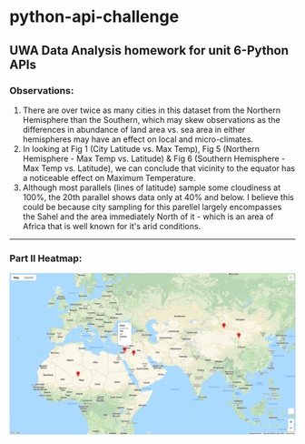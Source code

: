 # python-api-challenge
UWA Data Analysis homework for unit 6-Python APIs
----

### Observations:
1. There are over twice as many cities in this dataset from the Northern Hemisphere than the Southern, which may skew observations as the differences in abundance of land area vs. sea area in either hemispheres may have an effect on local and micro-climates.
2. In looking at Fig 1 (City Latitude vs. Max Temp), Fig 5 (Northern Hemisphere - Max Temp vs. Latitude) & Fig 6 (Southern Hemisphere - Max Temp vs. Latitude), we can conclude that vicinity to the equator has a noticeable effect on Maximum Temperature.
3. Although most parallels (lines of latitude) sample some cloudiness at 100%, the 20th parallel shows data only at 40% and below. I believe this could be because city sampling for this parellel largely encompasses the Sahel and the area immediately North of it - which is an area of Africa that is well known for it's arid conditions.
----
### Part II Heatmap:
![heatmap](https://github.com/chronicJatt/python-api-challenge/blob/main/VacationPy/Output/Fig%201%20-%20Hotels%20in%20Ideal%20Climate%20Conditions.png?raw=true)
